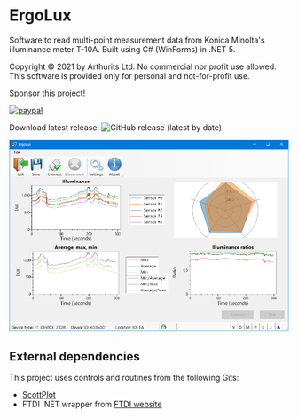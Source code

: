 # ErgoLux
Software to read multi-point measurement data from Konica Minolta's illuminance meter T-10A. Built using C# (WinForms) in .NET 5.

Copyright © 2021 by Arthurits Ltd. No commercial nor profit use allowed. This software is provided only for personal and not-for-profit use.

Sponsor this project!

[![paypal](https://www.paypalobjects.com/en_US/i/btn/btn_donateCC_LG.gif)](https://www.paypal.com/paypalme/ArthuritsLtd)

Download latest release: ![GitHub release (latest by date)](https://img.shields.io/github/v/release/arthurits/ErgoLux?include_prereleases)

![Screenshot](/ErgoLux/images/screenshot04.png?raw=true "ErgoLux GUI")

## External dependencies
This project uses controls and routines from the following Gits:
* [ScottPlot](https://github.com/ScottPlot/ScottPlot)
* FTDI .NET wrapper from [FTDI website](https://ftdichip.com/wp-content/uploads/2020/07/FTD2XX_NET.zip)

